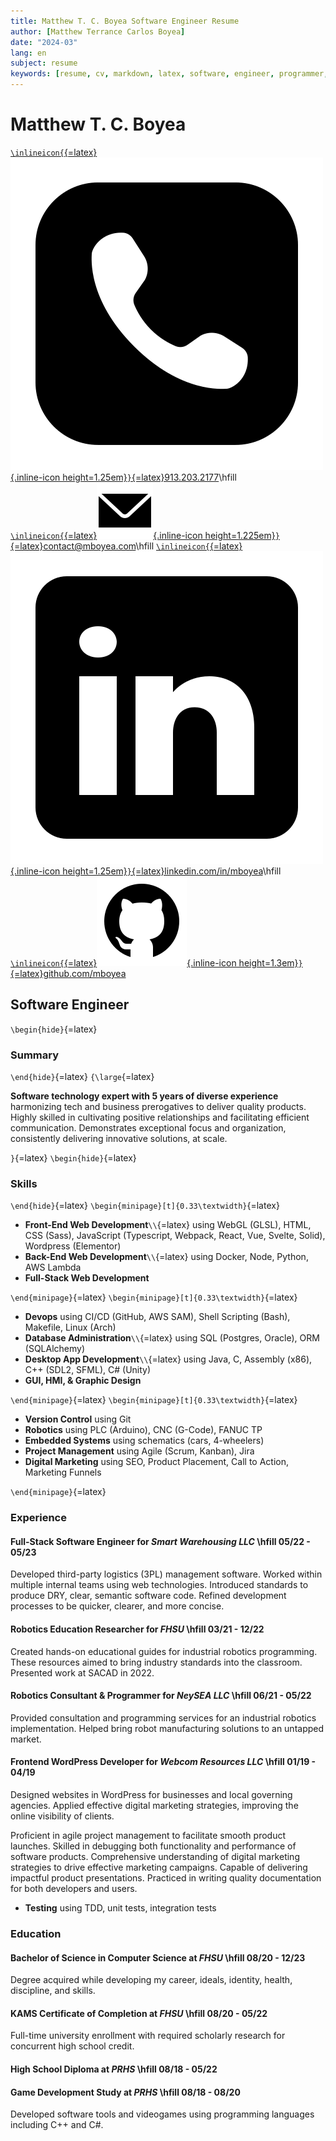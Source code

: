 ```yaml
---
title: Matthew T. C. Boyea Software Engineer Resume
author: [Matthew Terrance Carlos Boyea]
date: "2024-03"
lang: en
subject: resume
keywords: [resume, cv, markdown, latex, software, engineer, programmer, matthew, boyea]
---
```

# Matthew T. C. Boyea

[`\inlineicon{`{=latex}![Phone icon.](media/icons8-phone-500.png){.inline-icon height=1.25em}`}`{=latex}913.203.2177](tel:9132032177)\hfill
[`\inlineicon{`{=latex}![Email icon.](media/icons8-email-90.png){.inline-icon height=1.225em}`}`{=latex}contact@mboyea.com](mailto:contact@mboyea.com)\hfill
[`\inlineicon{`{=latex}![LinkedIn icon.](media/icons8-linkedin-500.png){.inline-icon height=1.25em}`}`{=latex}linkedin.com/in/mboyea](https://www.linkedin.com/in/mboyea/)\hfill
[`\inlineicon{`{=latex}![GitHub icon.](media/icons8-github-144.png){.inline-icon height=1.3em}`}`{=latex}github.com/mboyea](https://github.com/mboyea)

## Software Engineer

`\begin{hide}`{=latex}

### Summary

`\end{hide}`{=latex}
`{\large`{=latex}

**Software technology expert with 5 years of diverse experience** harmonizing tech and business prerogatives to deliver quality products.
Highly skilled in cultivating positive relationships and facilitating efficient communication.
Demonstrates exceptional focus and organization, consistently delivering innovative solutions, at scale.

`}`{=latex}
`\begin{hide}`{=latex}

### Skills

`\end{hide}`{=latex}
`\begin{minipage}[t]{0.33\textwidth}`{=latex}

- **Front-End Web Development**`\\`{=latex}
using WebGL (GLSL), HTML, CSS (Sass), JavaScript (Typescript, Webpack, React, Vue, Svelte, Solid), Wordpress (Elementor)
- **Back-End Web Development**`\\`{=latex}
using Docker, Node, Python, AWS Lambda
- **Full-Stack Web Development**

`\end{minipage}`{=latex}
`\begin{minipage}[t]{0.33\textwidth}`{=latex}

- **Devops**
using CI/CD (GitHub, AWS SAM), Shell Scripting (Bash), Makefile, Linux (Arch)
- **Database Administration**`\\`{=latex}
using SQL (Postgres, Oracle), ORM (SQLAlchemy)
- **Desktop App Development**`\\`{=latex}
using Java, C, Assembly (x86), C++ (SDL2, SFML), C# (Unity)
- **GUI, HMI, & Graphic Design**

`\end{minipage}`{=latex}
`\begin{minipage}[t]{0.33\textwidth}`{=latex}

- **Version Control**
using Git
- **Robotics**
using PLC (Arduino), CNC (G-Code), FANUC TP
- **Embedded Systems**
using schematics (cars, 4-wheelers)
- **Project Management**
using Agile (Scrum, Kanban), Jira
- **Digital Marketing**
using SEO, Product Placement, Call to Action, Marketing Funnels

`\end{minipage}`{=latex}

### Experience

#### **Full-Stack Software Engineer** for *Smart Warehousing LLC* \hfill 05/22 - 05/23

Developed third-party logistics (3PL) management software. Worked within multiple internal teams using web technologies. Introduced standards to produce DRY, clear, semantic software code. Refined development processes to be quicker, clearer, and more concise.

#### **Robotics Education Researcher** for *FHSU* \hfill 03/21 - 12/22

Created hands-on educational guides for industrial robotics programming. These resources aimed to bring industry standards into the classroom. Presented work at SACAD in 2022.

#### **Robotics Consultant & Programmer** for *NeySEA LLC* \hfill 06/21 - 05/22

Provided consultation and programming services for an industrial robotics implementation. Helped bring robot manufacturing solutions to an untapped market.

#### **Frontend WordPress Developer** for *Webcom Resources LLC* \hfill 01/19 - 04/19

Designed websites in WordPress for businesses and local governing agencies. Applied effective digital marketing strategies, improving the online visibility of clients.

Proficient in agile project management to facilitate smooth product launches.
Skilled in debugging both functionality and performance of software products.
Comprehensive understanding of digital marketing strategies to drive effective marketing campaigns.
Capable of delivering impactful product presentations.
Practiced in writing quality documentation for both developers and users.
- **Testing**
using TDD, unit tests, integration tests

### Education

#### **Bachelor of Science in Computer Science** at *FHSU* \hfill 08/20 - 12/23

Degree acquired while developing my career, ideals, identity, health, discipline, and skills.

#### **KAMS Certificate of Completion** at *FHSU* \hfill 08/20 - 05/22

Full-time university enrollment with required scholarly research for concurrent high school credit.

#### **High School Diploma** at *PRHS* \hfill 08/18 - 05/22

#### **Game Development Study** at *PRHS* \hfill 08/18 - 08/20

Developed software tools and videogames using programming languages including C++ and C#.

